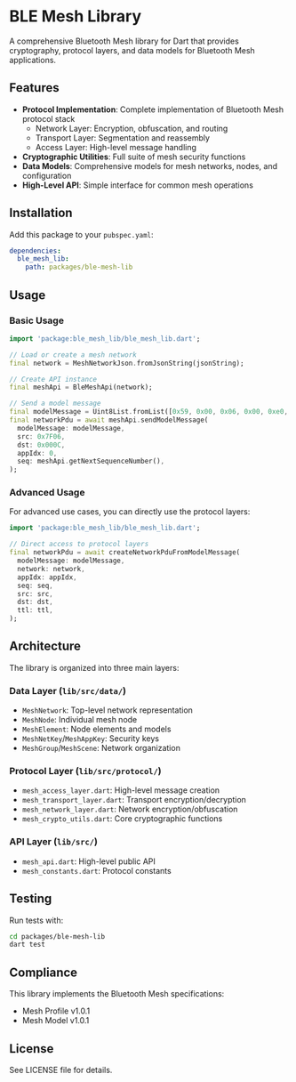 # BLE Mesh Library

A comprehensive Bluetooth Mesh library for Dart that provides cryptography, protocol layers, and data models for Bluetooth Mesh applications.

## Features

- **Protocol Implementation**: Complete implementation of Bluetooth Mesh protocol stack
  - Network Layer: Encryption, obfuscation, and routing
  - Transport Layer: Segmentation and reassembly
  - Access Layer: High-level message handling
- **Cryptographic Utilities**: Full suite of mesh security functions
- **Data Models**: Comprehensive models for mesh networks, nodes, and configuration
- **High-Level API**: Simple interface for common mesh operations

## Installation

Add this package to your `pubspec.yaml`:

```yaml
dependencies:
  ble_mesh_lib:
    path: packages/ble-mesh-lib
```

## Usage

### Basic Usage

```dart
import 'package:ble_mesh_lib/ble_mesh_lib.dart';

// Load or create a mesh network
final network = MeshNetworkJson.fromJsonString(jsonString);

// Create API instance
final meshApi = BleMeshApi(network);

// Send a model message
final modelMessage = Uint8List.fromList([0x59, 0x00, 0x06, 0x00, 0xe0, 0x01]);
final networkPdu = await meshApi.sendModelMessage(
  modelMessage: modelMessage,
  src: 0x7F06,
  dst: 0x000C,
  appIdx: 0,
  seq: meshApi.getNextSequenceNumber(),
);
```

### Advanced Usage

For advanced use cases, you can directly use the protocol layers:

```dart
import 'package:ble_mesh_lib/ble_mesh_lib.dart';

// Direct access to protocol layers
final networkPdu = await createNetworkPduFromModelMessage(
  modelMessage: modelMessage,
  network: network,
  appIdx: appIdx,
  seq: seq,
  src: src,
  dst: dst,
  ttl: ttl,
);
```

## Architecture

The library is organized into three main layers:

### Data Layer (`lib/src/data/`)
- `MeshNetwork`: Top-level network representation
- `MeshNode`: Individual mesh node
- `MeshElement`: Node elements and models
- `MeshNetKey`/`MeshAppKey`: Security keys
- `MeshGroup`/`MeshScene`: Network organization

### Protocol Layer (`lib/src/protocol/`)
- `mesh_access_layer.dart`: High-level message creation
- `mesh_transport_layer.dart`: Transport encryption/decryption
- `mesh_network_layer.dart`: Network encryption/obfuscation
- `mesh_crypto_utils.dart`: Core cryptographic functions

### API Layer (`lib/src/`)
- `mesh_api.dart`: High-level public API
- `mesh_constants.dart`: Protocol constants

## Testing

Run tests with:

```bash
cd packages/ble-mesh-lib
dart test
```

## Compliance

This library implements the Bluetooth Mesh specifications:
- Mesh Profile v1.0.1
- Mesh Model v1.0.1

## License

See LICENSE file for details.
